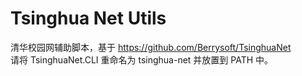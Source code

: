 # Tsinghua Net Utils
清华校园网辅助脚本，基于 https://github.com/Berrysoft/TsinghuaNet <br/>
请将 TsinghuaNet.CLI 重命名为 tsinghua-net 并放置到 PATH 中。
